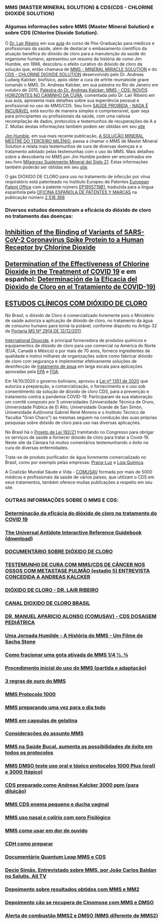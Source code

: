 ### MMS (MASTER MINERAL SOLUTION) & CDS(CDS - CHLORINE DIOXIDE SOLUTION)

### Algumas informações sobre MMS (Master Mineral Solution) e sobre CDS (Chlorine Dioxide Solution). 

O [Dr. Lair Ribeiro](https://lairribeiro.com.br/) em sua [aula](https://vimeo.com/591516100) do curso de Pós-Graduação para médicos e profissionais da saúde, além de destacar o embasamento científico da atuação benéfica do dióxido de cloro para a manutenção da saúde do organismo humano, apresentou um resumo da história de como Jim Humble, em 1996, descobriu o efeito curativo do dióxido de cloro  da solução que, então chamava de [MMS - MINERAL MIRACLE SOLUTION](https://www.brighteon.com/87d0d196-eb89-4784-b1c3-013361db4656) e do [CDS - CHLORINE DIOXIDE SOLUTION](https://www.brighteon.com/f333abd4-bf23-4374-bec3-ce08e4994e85) desenvolvido pelo Dr. Andreas Ludwig Kalcker, biofísico, após obter a cura de artrite reumatoide grave tomando o MMS. Dr. Andreas Kalcker, em sua palestra no Rio de Janeiro em outubro de 2015, [Palestra do Dr. Andreas Kalcker: MMS - CDS:  NOVOS HORIZONTES NO CAMINHO DA CURA](https://www.youtube.com/watch?v=vO5AFvsxyrc), comentada pelo Dr. Lair Ribeiro em sua aula, apresenta mais detalhes sobre sua experiência pessoal e profissional no uso do MMS/CDS. Seu livro [SAÚDE PROIBIDA - NADA É INCURÁVEL](https://docero.com.br/doc/se80e01) está escrito de maneira simples e compreensível, quer seja para principiantes ou profissionais da saúde, com uma valiosa recompilação de dados, protocolos e testemunhos de recuperações de A a Z. Muitas destas informações também podem ser obtidas em seu [site](https://andreaskalcker.com/pt/)

[Jim Humble](https://jimhumble.co/), em sua mais recente publicação, [A SOLUÇÃO MINERAL MESTRE DO TERCEIRO MILÊNIO](https://docero.com.br/doc/ssns08s), passa a chamar o MMS de Master Mineral Solution  e  relata mais testemunhos de cura de diversas doenças e o tratamento adotado pelas testemunhas com o uso do MMS. Mais detalhes sobre a descoberta no MMS por Jim Humble podem ser encontrados em seu livro [Milagroso Suplemento Mineral del Siglo 21](http://www.librosmaravillosos.com/milagrososuplementomineraldelsigloXXI/index.html). Estas informações também poderão ser obtidas em seu [site](https://jimhumble.co/).

O gás DIÓXIDO DE CLORO para uso no tratamento de infecção por vírus respiratório está patenteado no Instituto Europeu de Patentes [European Patent Office](https://www.epo.org) com a patente número [EP1955719B1](https://patentimages.storage.googleapis.com/2d/85/b8/d4000ff982031b/EP1955719B1.pdf), traduzida para a língua espanhola pela [OFICINA ESPAÑOLA DE PATENTES Y MARCAS](https://www.oepm.es/es/index.html) na publicação número [2 518 368](https://patentimages.storage.googleapis.com/f0/8f/9b/4356d4bff1c967/ES2518368T3.pdf)

### Diversos estudos demonstram a eficácia do dióxido de cloro no tratamento das doenças: 
## [Inhibition of the Binding of Variants of SARS-CoV-2 Coronavirus Spike Protein to a Human Receptor by Chlorine Dioxide](http://www.remedypublications.com/open-access/inhibition-of-the-binding-of-variants-of-sars-cov-2-coronavirus-spike-7364.pdf)

## [Determination of the Effectiveness of Chlorine Dioxide in the Treatment of COVID 19](https://www.academia.edu/49035123/Determination_of_the_Effectiveness_of_Chlorine_Dioxide_in_the_Treatment_of_COVID_19) e em espanhol: [Determinación de la Eficacia del Dióxido de Cloro en el Tratamiento de COVID-19)](https://www.bibliotecapleyades.net/archivos_pdf/determinación-eficacia-dióxidocloro-covid19.pdf)

## [ESTUDOS CLÍNICOS COM DIÓXIDO DE CLORO](https://andreaskalcker.com/coronavirus/estudio-clinico-con-dioxido-de-cloro.html)

No Brasil, o dióxido de Cloro é comercializado livremente pois o Ministério de saúde autoriza a aplicação de dióxido de cloro, no tratamento da água de consumo humano para torná-la potável, conforme disposto no Artigo 32 da [Portaria MS Nº 2914 DE 12/12/2011](https://www.gov.br/agricultura/pt-br/assuntos/inspecao/produtos-vegetal/legislacao-1/biblioteca-de-normas-vinhos-e-bebidas/portaria-no-2-914-de-12-de-dezembro-de-2011.pdf/@@download/file/portaria-no-2-914-de-12-de-dezembro-de-2011.pdf).

[International Dioxcide](https://idiclo2.com/), é principal fornecedora de produtos químicos e equipamentos de dióxido de cloro para uso comercial na América do Norte (EUA, Canadá e México) e por mais de 70 anos, fornece ingredientes de qualidade e instrui milhares de organizações sobre como fabricar dióxido de cloro com segurança e implementar efetivamente soluções de desinfecção de [tratamento de água](https://www.brighteon.com/889cad0c-e805-4121-9b35-9cd20632da76) em larga escala para aplicações aprovadas pela [EPA](https://www.epa.gov/) e [FDA](https://www.fda.gov/). 

Em 14/10/2020 o governo boliviano, aprovou a [Lei nº 1351 de 2020](https://web.senado.gob.bo/sites/default/files/LEY%20N°1351-2020.PDF) que autoriza a preparação, a comercialização, o fornecimento e o uso sob consentimento da solução de dióxido de cloro CDS, para a prevenção e tratamento contra a pandemia COVID-19. Participaram da sua elaboração um comitê composto por 5 universidades (Universidade Técnica de Oruro, Universidade Pública de El Alto, Universidade Grande de San Simón, Universidade Autônoma Gabriel René Moreno e o Instituto Técnico de Yacuiba "Gran Chaco") as mesmas seguem na condução das suas próprias pesquisas sobre dióxido de cloro para uso nas diversas aplicações.

No Brasil há o [Projeto de Lei 192/21](https://www.camara.leg.br/noticias/728085-PROJETO-OBRIGA-SERVICOS-DE-SAUDE-A-FORNECER-DIOXIDO-DE-CLORO-PARA-TRATAR-A-COVID-19) tramitando no Congresso para obrigar os serviços de saúde a fornecer dióxido de cloro para tratar a Covid-19. Neste site da Câmara há muitos comentários testemunhando o êxito na cura de diversas enfermidades. 

Trata-se de produto purificador de água livremente comercializado no Brasil, como por exemplo pelas empresas: [Prana-Luz](https://www.purificadordeagua.shop) e [Loja Química](https://www.lojaquimica.com.br/kits-kit-mms-clorito-de-sodio-acido-cloridrico).

A Coalizão Mundial Sáude e Vida - [COMUSAV](https://comusav.com/pt/) formada por mais de 5000 médicos e profissionais da saúde de vários paises, que utilizam o CDS em seus tratamentos, também oferece muitas publicações a respeito em seu site. 

### OUTRAS INFORMAÇÕES SOBRE O MMS E CDS:

### [Determinação da eficácia do dióxido de cloro no tratamento do COVID 19](https://www.academia.edu/49035123/Determination_of_the_Effectiveness_of_Chlorine_Dioxide_in_the_Treatment_of_COVID_19?email_work_card=title)

### [The Universal Antidote Interactive Reference Guidebook (download)](https://theuniversalantidote.com/wp-content/uploads/2021/02/The-Universal-Antidote-Interactive-Reference-Guidebook.pdf) 

### [DOCUMENTÁRIO SOBRE DIÓXIDO DE CLORO](https://www.brighteon.com/8197896d-c382-4909-87dc-d4d439fa3b51)

### [TESTEMUNH0 DE CURA COM MMS/CDS DE CÂNCER NOS OSSOS COM METASTASE PULMÃO (estadio 5) ENTREVISTA CONCEDIDA A ANDREAS KALCKER](https://www.brighteon.com/58475df1-55ed-4ebd-878b-12c3e66c67e4)

### [DIÓXIDO DE CLORO - DR. LAIR RIBEIRO](https://www.brighteon.com/c69756e9-4793-47f6-a035-09a3f487b327)

### [CANAL DIOXIDO DE CLORO BRASIL](https://www.brighteon.com/channels/clo2brasil)

### [DR. MANUEL APARICIO ALONSO (COMUSAV) - CDS DOSAGEM PEDIÁTRICA](https://www.brighteon.com/1b5e9399-1c10-48ff-a3eb-174a533976e6)

### [Uma Jornada Humilde - A História do MMS - Um Filme de Sacha Stone](https://rumble.com/ve2lo7-uma-jornada-humilde-a-histria-do-mms-um-filme-de-sacha-stone.html)

### [Como fracionar uma gota ativada de MMS 1/4 ½. ¾](https://rumble.com/ve6zqb-como-fracionar-uma-gota-ativada-de-mms.html)

### [Procedimento inicial do uso do MMS (partida e adaptação)](https://rumble.com/ve6zj3-procedimento-inicial-no-uso-do-mms-partida-e-adaptao.html)

###	[3 regras de ouro do MMS](https://rumble.com/ve6yrl-3-regras-de-ouro-do-mms.html)

### [MMS Protocolo 1000](https://rumble.com/ve70sx-mms-protocolo-1000.html)

### [MMS preparando uma vez para o dia todo](https://rumble.com/ve70in-mms-preparo-nico-para-1-dia.html)

### [MMS em capsulas de gelatina](https://rumble.com/ve66qz-mms-em-capsulas.html)

### [Considerações do assunto MMS](https://rumble.com/ve700b-mms-dicas-e-consideraes-sobre-o-uso.html)

### [MMS na Saúde Bucal, aumenta as possibilidades de êxito em todos os protocolos](https://rumble.com/ve6ylh-mms-sade-bucal.html)

### [MMS DMSO teste uso oral e tópico protocolos 1000 Plus (oral) e 3000 (tópico)](https://rumble.com/ve6y9j-mms-dmso-teste-uso-oral-e-topico.html)

### [CDS preparado como Andreas Kalcker 3000 ppm (para diluição)](https://rumble.com/ve2xr7-cds-preparao-segundo-andreas-kalcker.html) 

### [MMS CDS enema pequeno e ducha vaginal](https://rumble.com/ve6yzx-mms-cds-enema-pequeno-e-ducha-vaginal.html) 

### [MMS uso nasal e colírio com soro Fisilógico](https://rumble.com/ve7g0z-mms-colrio-com-soro-fisiolgico-no-mais-de-1-gota-ativada.html)

### [MMS como usar em dor de ouvido](https://rumble.com/ve7ea7-mms-uso-em-dor-de-ouvido.html)

### [CDH como preparar](https://rumble.com/ve7ea7-mms-uso-em-dor-de-ouvido.html)

### [Documentário Quantum Leap MMS e CDS](https://rumble.com/ve241l-salto-quantico.-a-revoluo-global-da-cura.-quantum-leap.html)

### [Decio Simão, Entrevistado sobre MMS, por João Carlos Baldan no Salutis. All TV](https://rumble.com/ve169n-mms-soluo-mineral-milagrosa-no-salutis-alltv.-entrevista-dcio-simo..html)

### [Depoimento sobre resultados obtidos com MMS e MM2](https://rumble.com/ve23qr-depoimento-uso-mms-e-mms2.html)

### [Depoimento cão se recupera de Cinomose  com MMS e DMSO](https://rumble.com/ve674b-mms-uso-em-animais-cinomose-.html)

### [Alerta de combustão MMS2 e DMSO (MMS diferente de MMS2)](https://rumble.com/ve7fdn-mms2-hipoclorito-de-clcio-e-dmso-alerta.html)
